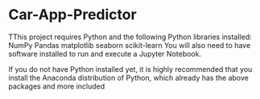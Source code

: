 # Car-App-Predictor
TThis project requires Python and the following Python libraries installed:
NumPy
Pandas
matplotlib
seaborn
scikit-learn
You will also need to have software installed to run and execute a Jupyter Notebook.

If you do not have Python installed yet, it is highly recommended that you install the Anaconda distribution of Python, which already has the above packages and more included

